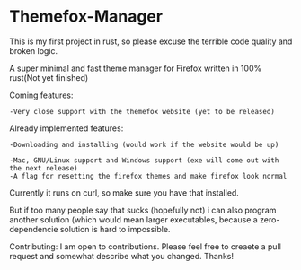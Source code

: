 # Themefox-Manager
This is my first project in rust, so please excuse the terrible code quality and broken logic.

A super minimal and fast theme manager for Firefox written in 100% rust(Not yet finished)

Coming features: 
  
    -Very close support with the themefox website (yet to be released)

Already implemented features:
  
    -Downloading and installing (would work if the website would be up)
  
    -Mac, GNU/Linux support and Windows support (exe will come out with the next release)
    -A flag for resetting the firefox themes and make firefox look normal
  
 
Currently it runs on curl, so make sure you have that installed.

But if too many people say that sucks (hopefully not) i can also program another solution (which would mean larger executables, because a zero-dependencie solution is hard to impossible.


Contributing:
  I am open to contributions. Please feel free to creaete a pull request and somewhat describe what you changed. 
  Thanks!
